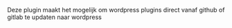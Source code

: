 Deze plugin maakt het mogelijk om wordpress plugins direct vanaf github of gitlab te updaten naar wordpress
